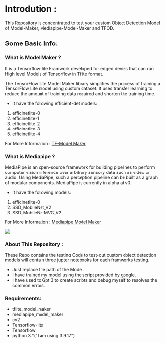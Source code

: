 # Introdution :
This Repository is concentrated to test your custom Object Detection Model of Model-Maker, Mediapipe-Model-Maker and TFOD.

## Some Basic Info:

### What is Model Maker ?
It is a Tensorflow-lite Framwork developed for edged devies that can run High level Models of Tensorflow in Tflite format.

The TensorFlow Lite Model Maker library simplifies the process of training a TensorFlow Lite model using custom dataset. It uses transfer learning to reduce the amount of training data required and shorten the training time.

* It have the following efficient-det models:
1. efficinetlite-0
2. efficinetlite-1
3. efficinetlite-2
4. efficinetlite-3
5. efficinetlite-4

For More Information :  [TF-Model Maker](https://www.tensorflow.org/lite/models/modify/model_maker)

### What is Mediapipe ?
MediaPipe is an open-source framework for building pipelines to perform computer vision inference over arbitrary sensory data such as video or audio. Using MediaPipe, such a perception pipeline can be built as a graph of modular components. MediaPipe is currently in alpha at v0.

* It have the following  models:
1. efficinetlite-0
2. SSD_MobileNet_V2
3. SSD_MobileNetMVG_V2

For More Information :  [Mediapipe Model Maker](https://developers.google.com/mediapipe)

![](https://storage.googleapis.com/prd-hatena-engineering-asset/20190304133208.jpg)

### About This Repository :
These Repo contains the testing Code to test-out custom object detection models will contain three jupter notebooks for each framworks testing.
 * Just replace the path of the Model.
 * I have trained my model using the script provided by google.
 * I have used to Gpt 3 to create scripts and debug myself to resolves the common errors. 

 ### Requirements:
 * tflite_model_maker
 * mediapipe_model_maker
 * cv2
 * Tensorflow-lite
 * Tensorflow
 * python 3.*("I am using 3.9.17")